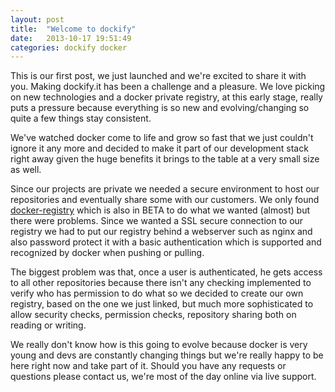 ```yaml
---
layout: post
title:  "Welcome to dockify"
date:   2013-10-17 19:51:49
categories: dockify docker
---
```


This is our first post, we just launched and we're excited to share it with you. Making dockify.it has been a challenge and a pleasure. We love picking on new technologies and a docker private registry, at this early stage, really puts a pressure because everything is so new and evolving/changing so quite a few things stay consistent.

We've watched docker come to life and grow so fast that we just couldn't ignore it any more and decided to make it part of our development stack right away given the huge benefits it brings to the table at a very small size as well.

Since our projects are private we needed a secure environment to host our repositories and eventually share some with our customers. We only found [docker-registry](https://github.com/dotcloud/docker-registry) which is also in BETA to do what we wanted (almost) but there were problems. Since we wanted a SSL secure connection to our registry we had to put our registry behind a webserver such as nginx and also password protect it with a basic authentication which is supported and recognized by docker when pushing or pulling.

The biggest problem was that, once a user is authenticated, he gets access to all other repositories because there isn't any checking implemented to verify who has permission to do what so we decided to create our own registry, based on the one we just linked, but much more sophisticated to allow security checks, permission checks, repository sharing both on reading or writing.

We really don't know how is this going to evolve because docker is very young and devs are constantly changing things but we're really happy to be here right now and take part of it. Should you have any requests or questions please contact us, we're most of the day online via live support.